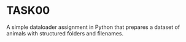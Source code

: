 # TASK00
A simple dataloader assignment in Python that prepares a dataset of animals with structured folders and filenames.
